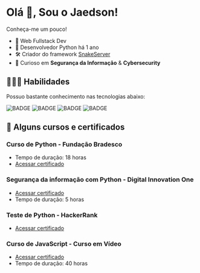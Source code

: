 # **Olá 👋, Sou o Jaedson!**

Conheça-me um pouco!

* 👾 Web Fullstack Dev
* 🐍 Desenvolvedor Python há 1 ano
* 🛠 Criador do framework [SnakeServer](https://github.com/jaedsonpys/SnakeServer)
* 🔐 Curioso em **Segurança da Informação** & **Cybersecurity**

## **👨🏻‍💻 Habilidades**

Possuo bastante conhecimento nas tecnologias abaixo:

![BADGE](https://img.shields.io/badge/Python-000000?style=flat&logo=python&logoColor=yellow)
![BADGE](https://img.shields.io/badge/Flask-000000?style=flat&logo=flask&logoColor=white)
![BADGE](https://img.shields.io/badge/MySQL-00000F?style=flat&logo=mysql&logoColor=blue)
![BADGE](https://img.shields.io/badge/HTML5-00000F?style=flat&logo=html5&logoColor=orange)


## **📔 Alguns cursos e certificados**

### Curso de Python - Fundação Bradesco
* Tempo de duração: 18 horas
* [Acessar certificado](https://drive.google.com/file/d/190xw_lq-XyfJoLXz6rsUG5pZD0FS5x09/view?usp=sharing)

### Segurança da informação com Python - Digital Innovation One
* [Acessar certificado](https://drive.google.com/file/d/1_p6B5ZRu7YwQsHEJIuPL7950TObcEqhb/view?usp=sharing)
* Tempo de duração: 5 horas


### Teste de Python - HackerRank
* [Acessar certificado](https://drive.google.com/file/d/15kMaZcXPKQxHRw8YT-eYU2VNScZaGXQm/view?usp=sharing)


### Curso de JavaScript - Curso em Vídeo
* [Acessar certificado](https://drive.google.com/file/d/1ske_7xu4N4S12T596z_ATwzThUfjZde_/view?usp=sharing)
* Tempo de duração: 40 horas
